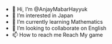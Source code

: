 - 👋 Hi, I’m @AnjayMabarHayyuk
- 👀 I’m interested in Japan
- 🌱 I’m currently learning Mathematics
- 💞️ I’m looking to collaborate on English
- 📫 How to reach me Reach My game

<!---
AnjayMabarHayyuk/AnjayMabarHayyuk is a ✨ special ✨ repository because its `README.md` (this file) appears on your GitHub profile.
You can click the Preview link to take a look at your changes.
--->
